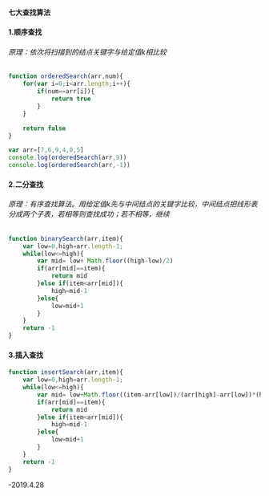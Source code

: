 #### 七大查找算法

#### 1.顺序查找

###### 原理：依次将扫描到的结点关键字与给定值k相比较

```js
function orderedSearch(arr,num){
    for(var i=0;i<arr.length;i++){
        if(num==arr[i]){
            return true
        }
    }

    return false
}

var arr=[7,6,9,4,0,5]
console.log(orderedSearch(arr,9))
console.log(orderedSearch(arr,-1))
```

#### 2.二分查找

###### 原理：有序查找算法。用给定值k先与中间结点的关键字比较，中间结点把线形表分成两个子表，若相等则查找成功；若不相等，继续

```js
function binarySearch(arr,item){
    var low=0,high=arr.length-1;
    while(low<=high){
        var mid= low+ Math.floor((high-low)/2)
        if(arr[mid]==item){
            return mid
        }else if(item<arr[mid]){
            high=mid-1
        }else{
            low=mid+1
        }
    }
    return -1
}
```

#### 3.插入查找

```js
function insertSearch(arr,item){
    var low=0,high=arr.length-1;
    while(low<=high){
        var mid= low+Math.floor((item-arr[low])/(arr[high]-arr[low])*(high-low))
        if(arr[mid]==item){
            return mid
        }else if(item<arr[mid]){
            high=mid-1
        }else{
            low=mid+1
        }
    }
    return -1
}
```

-2019.4.28

